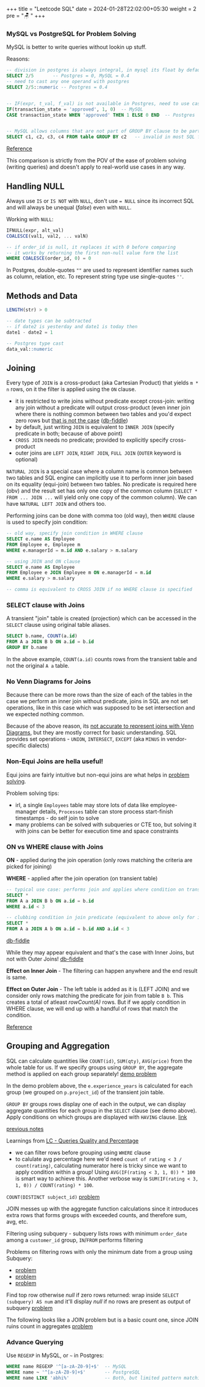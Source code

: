 +++
title = "Leetcode SQL"
date =  2024-01-28T22:02:00+05:30
weight = 2
pre = "🪑 "
+++

### MySQL vs PostgreSQL for Problem Solving

MySQL is better to write queries without lookin up stuff.

Reasons:
```sql
-- division in postgres is always integral, in mysql its float by default; it messes up with averages a lot
SELECT 2/5       -- Postgres = 0, MySQL = 0.4
-- need to cast any one operand with postgres
SELECT 2/5::numeric -- Postgres = 0.4


-- IF(expr, t_val, f_val) is not available in Postgres, need to use case expression
IF(transaction_state = 'approved', 1, 0)  -- MySQL
CASE transaction_state WHEN 'approved' THEN 1 ELSE 0 END  -- Postgres


-- MySQL allows columns that are not part of GROUP BY clause to be part of SELECT clause
SELECT c1, c2, c3, c4 FROM table GROUP BY c2   -- invalid in most SQL flavors, valid in MySQL  
```

[Reference](https://dba.stackexchange.com/questions/294989/is-mysql-breaking-the-standard-by-allowing-selecting-columns-that-are-not-part-o)

This comparison is strictly from the POV of the ease of problem solving (writing queries) and doesn't apply to real-world use cases in any way.

## Handling NULL
Always use `IS` or `IS NOT` with `NULL`, don't use `= NULL` since its incorrect SQL and will always be unequal (_false_) even with `NULL`.

Working with `NULL`:
```sql
IFNULL(expr, alt_val)
COALESCE(val1, val2, ... valN)

-- if order_id is null, it replaces it with 0 before comparing
-- it works by returning the first non-null value form the list
WHERE COALESCE(order_id, 0) = 0
```

In Postgres, double-quotes `""` are used to represent identifier names such as column, relation, etc. To represent string type use single-quotes `''`.

## Methods and Data
```sql
LENGTH(str) > 0

-- date types can be subtracted
-- if date2 is yesterday and date1 is today then
date1 - date2 = 1

-- Postgres type cast
data_val::numeric
```

## Joining
Every type of `JOIN` is a cross-product (aka Cartesian Product) that yields `m * n` rows, on it the filter is applied using the `ON` clause.
- it is restricted to write joins without predicate except cross-join: writing any join without a predicate will output cross-product (even inner join where there is nothing common between two tables and you'd expect zero rows but [that is not the case](https://sql-playground.wizardzines.com/#select%20*%20from%20clients%20inner%20join%20cats) ([db-fiddle](https://www.db-fiddle.com/f/kwBLvL8WUSbxvjSprJg5ce/304))
- by default, just writing `JOIN` is equivalent to `INNER JOIN` (specify predicate in both; because of above point)
- `CROSS JOIN` needs no predicate; provided to explicitly specify cross-product
 - outer joins are `LEFT JOIN`, `RIGHT JOIN`, `FULL JOIN` (`OUTER` keyword is optional)

`NATURAL JOIN` is a special case where a column name is common between two tables and SQL engine can implicitly use it to perform inner join based on its equality (equi-join) between two tables. No predicate is required here (obv) and the result set has only one copy of the common column (`SELECT * FROM ... JOIN ...` will yield only one copy of the common column). We can have `NATURAL LEFT JOIN` and others too.

Performing joins can be done with comma too (old way), then `WHERE` clause is used to specify join condition:
```sql
-- old way, specify join condition in WHERE clause
SELECT e.name AS Employee 
FROM Employee e, Employee m
WHERE e.managerId = m.id AND e.salary > m.salary

-- using JOIN and ON clause
SELECT e.name AS Employee 
FROM Employee e JOIN Employee m ON e.managerId = m.id 
WHERE e.salary > m.salary

-- comma is equivalent to CROSS JOIN if no WHERE clause is specified
```

### SELECT clause with Joins 
A transient "join" table is created (projection) which can be accessed in the `SELECT` clause using original table aliases.

```sql
SELECT b.name, COUNT(a.id)
FROM A a JOIN B b ON a.id = b.id
GROUP BY b.name
```
In the above example, `COUNT(a.id)` counts rows from the transient table and not the original `A a` table.

### No Venn Diagrams for Joins
Because there can be more rows than the size of each of the tables in the case we perform an inner join without predicate, joins in SQL are not set operations, like in this case which was supposed to be set intersection and we expected nothing common.

Because of the above reason, its [not accurate to represent joins with Venn Diagrams](https://blog.jooq.org/say-no-to-venn-diagrams-when-explaining-joins/), but they are mostly correct for basic understanding. SQL provides set operations - `UNION`, `INTERSECT`, `EXCEPT` (aka `MINUS` in vendor-specific dialects)

### Non-Equi Joins are hella useful! 
Equi joins are fairly intuitive but non-equi joins are what helps in [problem solving](https://learnsql.com/blog/sql-non-equi-joins-examples/).

Problem solving tips:
- irl, a single `Employees` table may store lots of data like employee-manager details, `Processes` table can store process start-finish timestamps - do self join to solve
- many problems can be solved with subqueries or CTE too, but solving it with joins can be better for execution time and space constraints 

### ON vs WHERE clause with Joins
**ON** - applied during the join operation (only rows matching the criteria are picked for joining)

**WHERE** - applied after the join operation (on transient table)

```sql
-- typical use case: performs join and applies where condition on transient join table
SELECT *
FROM A a JOIN B b ON a.id = b.id
WHERE a.id < 3

-- clubbing condition in join predicate (equivalent to above only for inner joins)
SELECT *
FROM A a JOIN A b ON a.id = b.id AND a.id < 3
```
[db-fiddle](https://www.db-fiddle.com/f/kwBLvL8WUSbxvjSprJg5ce/300)

While they may appear equivalent and that's the case with Inner Joins, but not with Outer Joins! [db-fiddle](https://www.db-fiddle.com/f/kwBLvL8WUSbxvjSprJg5ce/303)

**Effect on Inner Join** - The filtering can happen anywhere and the end result is same.

**Effect on Outer Join** - The left table is added as it is (LEFT JOIN) and we consider only rows matching the predicate for join from table `B b`. This creates a total of atleast _rowCount(A)_ rows. But if we apply condition in WHERE clause, we will end up with a handful of rows that match the condition.

[Reference](https://www.atlassian.com/data/sql/difference-between-where-and-on-in-sql)

## Grouping and Aggregation
SQL can calculate quantities like `COUNT(id)`, `SUM(qty)`, `AVG(price)` from the whole table for us. If we specify groups using `GROUP BY`, the aggregate method is applied on each group separately! [demo problem](https://leetcode.com/problems/project-employees-i/)

In the demo problem above, the `e.experience_years` is calculated for each group (we grouped on `p.project_id`) of the transient join table.

`GROUP BY` groups rows display one of each in the output, we can display aggregate quantities for each group in the `SELECT` clause (see demo above). Apply conditions on which groups are displayed with `HAVING` clause. [link](https://leetcode.com/problems/managers-with-at-least-5-direct-reports/)

[previous notes](https://hashdefine.netlify.app/data/rdbms/basics/#group-by)

Learnings from [LC - Queries Quality and Percentage](https://leetcode.com/problems/queries-quality-and-percentage)
- we can filter rows before grouping using `WHERE` clause
- to calulate avg percentage here we'd need `count of rating < 3 / count(rating)`, calculating numerator here is tricky since we want to apply condition within a group! Using `AVG(IF(rating < 3, 1, 0)) * 100` is smart way to achieve this. Another verbose way is `SUM(IF(rating < 3, 1, 0)) / COUNT(rating) * 100`.

`COUNT(DISTINCT subject_id)` [problem](https://leetcode.com/problems/number-of-unique-subjects-taught-by-each-teacher/)

JOIN messes up with the aggregate function calculations since it introduces extra rows that forms groups with exceeded counts, and therefore sum, avg, etc.

Filtering using subquery - subquery lists rows with minimum `order_date` among a `customer_id` group, `IN`/`FROM` performs filtering

Problems on filtering rows with only the minimum date from a group using Subquery:
- [problem](https://leetcode.com/problems/immediate-food-delivery-ii/)
- [problem](https://leetcode.com/problems/game-play-analysis-iv/)
- [problem](https://leetcode.com/problems/product-sales-analysis-iii/)


Find top row otherwise _null_ if zero rows returned: wrap inside `SELECT (subquery) AS num` and it'll display _null_ if no rows are present as output of subquery [problem](https://leetcode.com/problems/biggest-single-number/)

The following looks like a JOIN problem but is a basic count one, since JOIN ruins count in aggregates [problem](https://leetcode.com/problems/customers-who-bought-all-products/)

### Advance Querying
Use `REGEXP` in MySQL, or `~` in Postgres:
```sql
WHERE name REGEXP '^[a-zA-Z0-9]+$'  -- MySQL
WHERE name ~ '^[a-zA-Z0-9]+$'       -- PostgreSQL
WHERE name LIKE 'abhi%'             -- Both, but limited pattern matching (not Regex)
```